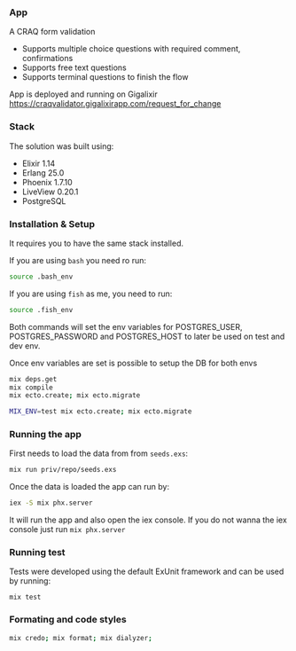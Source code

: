 ### App

A CRAQ form validation

- Supports multiple choice questions with required comment, confirmations
- Supports free text questions
- Supports terminal questions to finish the flow

App is deployed and running on Gigalixir https://craqvalidator.gigalixirapp.com/request_for_change

### Stack

The solution was built using:

- Elixir 1.14
- Erlang 25.0
- Phoenix 1.7.10
- LiveView 0.20.1
- PostgreSQL

### Installation & Setup

It requires you to have the same stack installed.

If you are using `bash` you need ro run:

```bash
source .bash_env
```

If you are using `fish` as me, you need to run:

```bash
source .fish_env
```

Both commands will set the env variables for POSTGRES_USER, POSTGRES_PASSWORD and POSTGRES_HOST to later be used on test and dev env.

Once env variables are set is possible to setup the DB for both envs

```bash
mix deps.get
mix compile
mix ecto.create; mix ecto.migrate
```

```bash
MIX_ENV=test mix ecto.create; mix ecto.migrate
```

### Running the app

First needs to load the data from from `seeds.exs`:

```bash
mix run priv/repo/seeds.exs
```

Once the data is loaded the app can run by:

```bash
iex -S mix phx.server
```

It will run the app and also open the iex console. If you do not wanna the iex console just run `mix phx.server`

### Running test

Tests were developed using the default ExUnit framework and can be used by running:

```
mix test
```

### Formating and code styles


```bash
mix credo; mix format; mix dialyzer;
```
